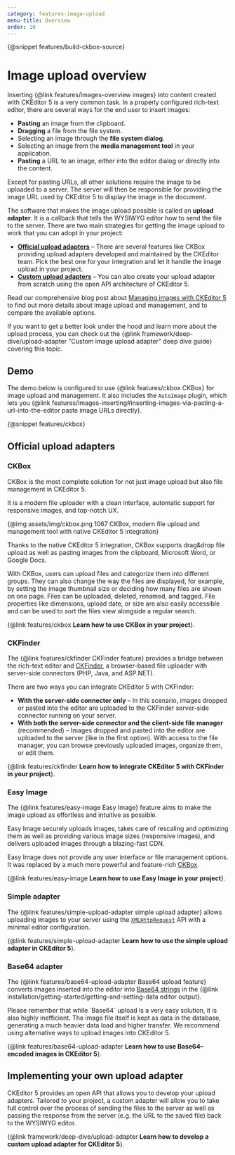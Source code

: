 ```yaml
---
category: features-image-upload
menu-title: Overview
order: 10
---
```


{@snippet features/build-ckbox-source}

# Image upload overview

Inserting {@link features/images-overview images} into content created with CKEditor 5 is a very common task. In a properly configured rich-text editor, there are several ways for the end user to insert images:

* **Pasting** an image from the clipboard.
* **Dragging** a file from the file system.
* Selecting an image through the **file system dialog**.
* Selecting an image from the **media management tool** in your application.
* **Pasting** a URL to an image, either into the editor dialog or directly into the content.

Except for pasting URLs, all other solutions require the image to be uploaded to a server. The server will then be responsible for providing the image URL used by CKEditor 5 to display the image in the document.

The software that makes the image upload possible is called an **upload adapter**. It is a callback that tells the WYSIWYG editor how to send the file to the server. There are two main strategies for getting the image upload to work that you can adopt in your project:

* [**Official upload adapters**](#official-upload-adapters) &ndash; There are several features like CKBox providing upload adapters developed and maintained by the CKEditor team. Pick the best one for your integration and let it handle the image upload in your project.
* [**Custom upload adapters**](#implementing-your-own-upload-adapter) &ndash; You can also create your upload adapter from scratch using the open API architecture of CKEditor 5.

Read our comprehensive blog post about [Managing images with CKEditor 5](https://ckeditor.com/blog/managing-images-with-ckeditor-5/) to find out more details about image upload and management, and to compare the available options.

<info-box>
	If you want to get a better look under the hood and learn more about the upload process, you can check out the {@link framework/deep-dive/upload-adapter "Custom image upload adapter" deep dive guide} covering this topic.
</info-box>

## Demo

The demo below is configured to use {@link features/ckbox CKBox} for image upload and management. It also includes the `AutoImage` plugin, which lets you {@link features/images-inserting#inserting-images-via-pasting-a-url-into-the-editor paste image URLs directly}.

{@snippet features/ckbox}

## Official upload adapters

### CKBox

CKBox is the most complete solution for not just image upload but also file management in CKEditor 5.

It is a modern file uploader with a clean interface, automatic support for responsive images, and top-notch UX.

{@img assets/img/ckbox.png 1067 CKBox, modern file upload and management tool with native CKEditor 5 integration}

Thanks to the native CKEditor 5 integration, CKBox supports drag&drop file upload as well as pasting images from the clipboard, Microsoft Word, or Google Docs.

With CKBox, users can upload files and categorize them into different groups. They can also change the way the files are displayed, for example, by setting the image thumbnail size or deciding how many files are shown on one page. Files can be uploaded, deleted, renamed, and tagged. File properties like dimensions, upload date, or size are also easily accessible and can be used to sort the files view alongside a regular search.

{@link features/ckbox **Learn how to use CKBox in your project**}.

### CKFinder

The {@link features/ckfinder CKFinder feature} provides a bridge between the rich-text editor and [CKFinder](https://ckeditor.com/ckfinder/), a browser-based file uploader with server-side connectors (PHP, Java, and ASP.NET).

There are two ways you can integrate CKEditor 5 with CKFinder:

* **With the server-side connector only** &ndash; In this scenario, images dropped or pasted into the editor are uploaded to the CKFinder server-side connector running on your server.
* **With both the server-side connector and the client-side file manager** (recommended) &ndash; Images dropped and pasted into the editor are uploaded to the server (like in the first option). With access to the file manager, you can browse previously uploaded images, organize them, or edit them.

{@link features/ckfinder **Learn how to integrate CKEditor 5 with CKFinder in your project**}.

### Easy Image

The {@link features/easy-image Easy Image} feature aims to make the image upload as effortless and intuitive as possible.

Easy Image securely uploads images, takes care of rescaling and optimizing them as well as providing various image sizes (responsive images), and delivers uploaded images through a blazing-fast CDN.

Easy Image does not provide any user interface or file management options. It was replaced by a much more powerful and feature-rich [CKBox](#ckbox).

{@link features/easy-image **Learn how to use Easy Image in your project**}.
### Simple adapter

The {@link features/simple-upload-adapter simple upload adapter} allows uploading images to your server using the [`XMLHttpRequest`](https://developer.mozilla.org/en-US/docs/Web/API/XMLHttpRequest) API with a minimal editor configuration.

{@link features/simple-upload-adapter **Learn how to use the simple upload adapter in CKEditor 5**}.

### Base64 adapter

The {@link features/base64-upload-adapter Base64 upload feature} converts images inserted into the editor into [Base64 strings](https://en.wikipedia.org/wiki/Base64) in the {@link installation/getting-started/getting-and-setting-data editor output}.

<info-box warning>
	Please remember that while `Base64` upload is a very easy solution, it is also highly inefficient. The image file itself is kept as data in the database, generating a much heavier data load and higher transfer. We recommend using alternative ways to upload images into CKEditor 5.
</info-box>

{@link features/base64-upload-adapter **Learn how to use Base64–encoded images in CKEditor 5**}.

## Implementing your own upload adapter

CKEditor 5 provides an open API that allows you to develop your upload adapters. Tailored to your project, a custom adapter will allow you to take full control over the process of sending the files to the server as well as passing the response from the server (e.g. the URL to the saved file) back to the WYSIWYG editor.

{@link framework/deep-dive/upload-adapter **Learn how to develop a custom upload adapter for CKEditor 5**}.
